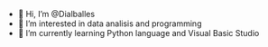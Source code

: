 - 👋 Hi, I’m @Dialballes
- 👀 I’m interested in data analisis and programming
- 🌱 I’m currently learning Python language and Visual Basic Studio


<!---

--->
